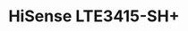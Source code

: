 ---
title: HiSense LTE3415-SH+
has_children: false
redirect_to: /ont-technicolor-afm0003
layout: default
parent: HiSense
---